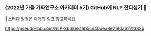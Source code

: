 ### (2022년 가을 가짜연구소 아카데미 5기) GitHub에 NLP 잔디심기 👋

 🔭스터디 일정은 아래의 링크 참고하세요
 
https://pseudo-lab.com/NLP-3bd8e816b5cd40dea8e2190a627f383b
